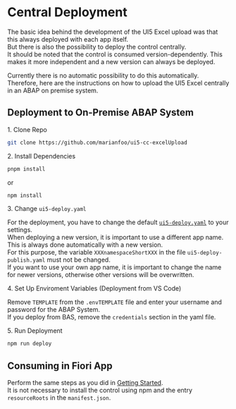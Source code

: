 # Central Deployment

The basic idea behind the development of the UI5 Excel upload was that this always deployed with each app itself.  
But there is also the possibility to deploy the control centrally.  
It should be noted that the control is consumed version-dependently. This makes it more independent and a new version can always be deployed.

Currently there is no automatic possibility to do this automatically. Therefore, here are the instructions on how to upload the UI5 Excel centrally in an ABAP on premise system.

## Deployment to On-Premise ABAP System

1\. Clone Repo

```sh
git clone https://github.com/marianfoo/ui5-cc-excelUpload
```

2\. Install Dependencies

```sh
pnpm install
```

or 

```sh
npm install
```

3\. Change `ui5-deploy.yaml`

For the deployment, you have to change the default [`ui5-deploy.yaml`](https://github.com/marianfoo/generator-excelUpload/blob/main/ui5-deploy.yaml) to your settings.  
When deploying a new version, it is important to use a different app name. This is always done automatically with a new version.  
For this purpose, the variable `XXXnamespaceShortXXX` in the file `ui5-deploy-publish.yaml` must not be changed.  
If you want to use your own app name, it is important to change the name for newer versions, otherwise other versions will be overwritten.

4\. Set Up Enviroment Variables (Deployment from VS Code)

Remove `TEMPLATE` from the `.envTEMPLATE` file and enter your username and password for the ABAP System.  
If you deploy from BAS, remove the `credentials` section in the yaml file.

5\. Run Deployment

```sh
npm run deploy
```

## Consuming in Fiori App

Perform the same steps as you did in [Getting Started](https://marianfoo.github.io/ui5-cc-excelUpload/pages/GettingStarted/).  
It is not necessary to install the control using npm and the entry `resourceRoots` in the `manifest.json`.